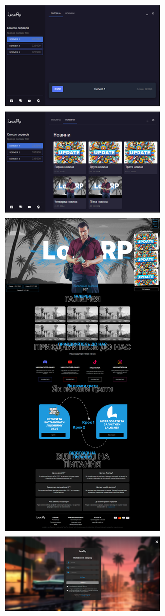 ![1](https://github.com/MrghtChannel/LocalRp/blob/main/img/1.png)

![2](https://github.com/MrghtChannel/LocalRp/blob/main/img/3.png)

![3](https://github.com/MrghtChannel/LocalRp/blob/main/img/2.png)

![5](https://github.com/MrghtChannel/LocalRp/blob/main/img/4.png)
